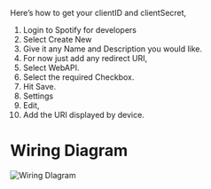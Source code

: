 Here’s how to get your clientID and clientSecret,
  1.  Login to Spotify for developers
  2.  Select Create New
  3.  Give it any Name and Description you would like.
  4.  For now just add any redirect URI,
  5.  Select WebAPI.
  6.  Select the required Checkbox.
  7.  Hit Save.
  8.  Settings
  9.  Edit,
  10.  Add the URI displayed by device.

# Wiring Diagram

![Wiring DIagram](https://github.com/user-attachments/assets/b4e44b36-2615-4fc2-8501-6ba9b88f5ee8)
